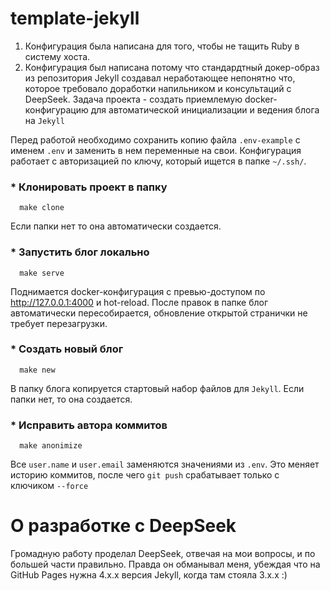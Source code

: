 # template-jekyll

1) Конфигурация была написана для того, чтобы не тащить Ruby в систему хоста.
2) Конфигурация был написана потому что стандардтный докер-образ из репозитория
Jekyll создавал неработающее непонятно что, которое требовало доработки
напильником и консультаций с DeepSeek.
Задача проекта - создать приемлемую docker-конфигурацию для автоматической инициализации и ведения блога на `Jekyll`

Перед работой необходимо сохранить копию файла `.env-example` с именем `.env`
и заменить в нем переменные на свои. Конфигурация работает с авторизацией по ключу, который ищется в папке `~/.ssh/`.

### * Клонировать проект в папку

```
  make clone
```

Если папки нет то она автоматически создается.

### * Запустить блог локально

```
  make serve
```

Поднимается docker-конфигурация с превью-доступом по http://127.0.0.1:4000 и hot-reload. После правок в папке блог автоматически пересобирается, обновление
открытой странички не требует перезагрузки.

### * Создать новый блог

```
  make new
```

В папку блога копируется стартовый набор файлов для `Jekyll`. Если папки нет, то она создается.

### * Исправить автора коммитов
```
  make anonimize
```

Все `user.name` и `user.email` заменяются значениями из `.env`. Это меняет историю коммитов,
после чего `git push` срабатывает только с ключиком `--force`


# О разработке с DeepSeek

Громадную работу проделал DeepSeek, отвечая на мои вопросы, и по большей части правильно.
Правда он обманывал меня, убеждая что на GitHub Pages нужна 4.x.x версия Jekyll, когда там стояла 3.x.x :)
